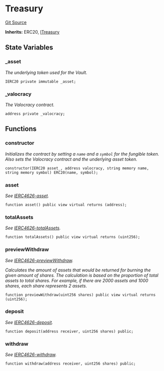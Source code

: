 # Treasury
[Git Source](https://github.com/w3b3d3v/valocracy-contracts/blob/264de7209f25edf5c05064dcd62712db60d4d460/src/Treasury.sol)

**Inherits:**
ERC20, [ITreasury](/src/interfaces/ITreasury.sol/interface.ITreasury.md)


## State Variables
### _asset
*The underlying token used for the Vault.*


```solidity
IERC20 private immutable _asset;
```


### _valocracy
*The Valocracy contract.*


```solidity
address private _valocracy;
```


## Functions
### constructor

*Initializes the contract by setting a `name` and a `symbol`
for the fungible token. Also sets the Valocracy contract and the
underlying asset token.*


```solidity
constructor(IERC20 asset_, address valocracy, string memory name, string memory symbol) ERC20(name, symbol);
```

### asset

*See [IERC4626-asset](/src/interfaces/ITreasury.sol/interface.ITreasury.md#asset).*


```solidity
function asset() public view virtual returns (address);
```

### totalAssets

*See [IERC4626-totalAssets](/src/interfaces/ITreasury.sol/interface.ITreasury.md#totalassets).*


```solidity
function totalAssets() public view virtual returns (uint256);
```

### previewWithdraw

*See [IERC4626-previewWithdraw](/src/interfaces/ITreasury.sol/interface.ITreasury.md#previewwithdraw).*

*Calculates the amount of assets that would be returned for burning the given amount of shares.
The calculation is based on the proportion of total assets to total shares.
For example, if there are 2000 assets and 1000 shares, each share represents 2 assets.*


```solidity
function previewWithdraw(uint256 shares) public view virtual returns (uint256);
```

### deposit

*See [IERC4626-deposit](/src/interfaces/ITreasury.sol/interface.ITreasury.md#deposit).*


```solidity
function deposit(address receiver, uint256 shares) public;
```

### withdraw

*See [IERC4626-withdraw](/src/interfaces/ITreasury.sol/interface.ITreasury.md#withdraw).*


```solidity
function withdraw(address receiver, uint256 shares) public;
```

